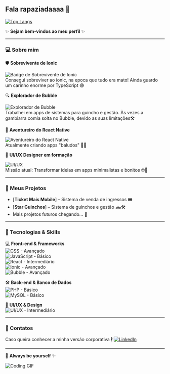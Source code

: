## Fala rapaziadaaaa 👋

[![Top Langs](https://github-readme-stats.vercel.app/api/top-langs/?username=pettrin&layout=compact&theme=dark)](https://github.com/anuraghazra/github-readme-stats)

✨ **Sejam bem-vindos ao meu perfil** ✨  

---

### 💻 Sobre mim

🛡️ **Sobrevivente de Ionic**  

![Badge de Sobrevivente de Ionic](https://img.shields.io/badge/Ionic-Sobrevivente-blue?style=for-the-badge&logo=ionic&logoColor=white)  
Consegui sobreviver ao ionic, na epoca que tudo era mato! Ainda guardo um carinho enorme por TypeScript 😅  

🔍 **Explorador de Bubble**  

![Explorador de Bubble](https://img.shields.io/badge/Bubble-Explorador-ff69b4?style=for-the-badge&logo=bubble&logoColor=white)  
Trabalhei em apps de sistemas para guincho e gestão. Às vezes a gambiarra comia solta no Bubble, devido as suas limitações🛠️  

🚀 **Aventureiro do React Native**  

![Aventureiro do React Native](https://img.shields.io/badge/React%20Native-Aventureiro-61dafb?style=for-the-badge&logo=react&logoColor=white)  
Atualmente criando apps "baludos" 📱✨  

🎨 **UI/UX Designer em formação**  

![UI/UX](https://img.shields.io/badge/UI%2FUX-Designer-pink?style=for-the-badge&logo=figma&logoColor=white)  
Missão atual: Transformar ideias em apps minimalistas e bonitos 🤓🎨

---

### 🚀 Meus Projetos

- [**Ticket Mais Mobile**] – Sistema de venda de ingressos 🎟️  
- [**Star Guinchos**] – Sistema de guinchos e gestão 🛻🛠️  
- Mais projetos futuros chegando… 👀

---

### 🔧 Tecnologias & Skills

💻 **Front-end & Frameworks**  
![CSS - Avançado](https://img.shields.io/badge/CSS-Avançado-1572B6?style=for-the-badge&logo=css3&logoColor=white)  
![JavaScript - Básico](https://img.shields.io/badge/JavaScript-Básico-F7DF1E?style=for-the-badge&logo=javascript&logoColor=black)  
![React - Intermediário](https://img.shields.io/badge/React-Intermediário-61DAFB?style=for-the-badge&logo=react&logoColor=white)  
![Ionic - Avançado](https://img.shields.io/badge/Ionic-Avançado-3880FF?style=for-the-badge&logo=ionic&logoColor=white)  
![Bubble - Avançado](https://img.shields.io/badge/Bubble-Avançado-FF69B4?style=for-the-badge&logo=bubble&logoColor=white)

🛠️ **Back-end & Banco de Dados**  
![PHP - Básico](https://img.shields.io/badge/PHP-Básico-777BB4?style=for-the-badge&logo=php&logoColor=white)  
![MySQL - Básico](https://img.shields.io/badge/MySQL-Básico-4479A1?style=for-the-badge&logo=mysql&logoColor=white)  

🎨 **UI/UX & Design**  
![UI/UX - Intermediário](https://img.shields.io/badge/UI%2FUX-Intermediário-pink?style=for-the-badge&logo=figma&logoColor=white)

---

### 🔗 Contatos

Caso queira conhecer a minha versão corporativa 🕴️  [![LinkedIn](https://img.shields.io/badge/-LinkedIn-0A66C2?style=for-the-badge&logo=linkedin&logoColor=white)](https://www.linkedin.com/in/pettrin/)

---

💬 **Always be yourself** ✨  

![Coding GIF]([https://media.tenor.com/oyFfNb4Wj_cAAAAi/spongebob-dance-spongebob-joget.gif])
